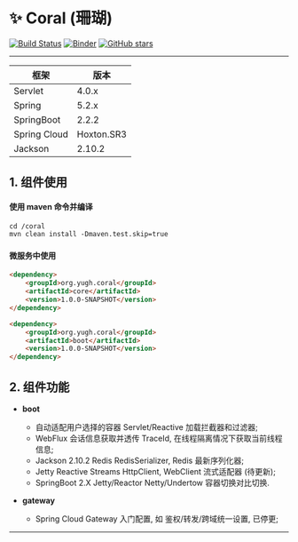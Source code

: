 # :sparkles: Coral (珊瑚) 

[![Build Status](https://travis-ci.org/yugenhai/coral.svg?branch=master)](https://travis-ci.org/yugenhai/coral)
[![Binder](https://mybinder.org/badge_logo.svg)](https://mybinder.org/v2/gh/yugenhai/coral.git/master)
[![GitHub stars](https://img.shields.io/github/stars/yugenhai/coral)](https://github.com/yugenhai/coral/stargazers)

------

| 框架         | 版本      |
| ------------ | --------- |
| Servlet      | 4.0.x     |
| Spring       | 5.2.x     |
| SpringBoot   | 2.2.2     |
| Spring Cloud | Hoxton.SR3|
| Jackson      | 2.10.2    |


## 1. 组件使用

#### 使用 maven 命令并编译

```html
cd /coral
mvn clean install -Dmaven.test.skip=true

```

#### 微服务中使用

```html
<dependency>
    <groupId>org.yugh.coral</groupId>
    <artifactId>core</artifactId>
    <version>1.0.0-SNAPSHOT</version>
</dependency>

<dependency>
    <groupId>org.yugh.coral</groupId>
    <artifactId>boot</artifactId>
    <version>1.0.0-SNAPSHOT</version>
</dependency>

```

## 2. 组件功能

* **boot** 
    * 自动适配用户选择的容器 Servlet/Reactive 加载拦截器和过滤器;
    * WebFlux 会话信息获取并透传 TraceId, 在线程隔离情况下获取当前线程信息;
    * Jackson 2.10.2 Redis RedisSerializer, Redis 最新序列化器;
    * Jetty Reactive Streams HttpClient, WebClient 流式适配器 (待更新);
    * SpringBoot 2.X Jetty/Reactor Netty/Undertow 容器切换对比切换.

* **gateway** 
    * Spring Cloud Gateway 入门配置, 如 鉴权/转发/跨域统一设置, 已停更;


***
